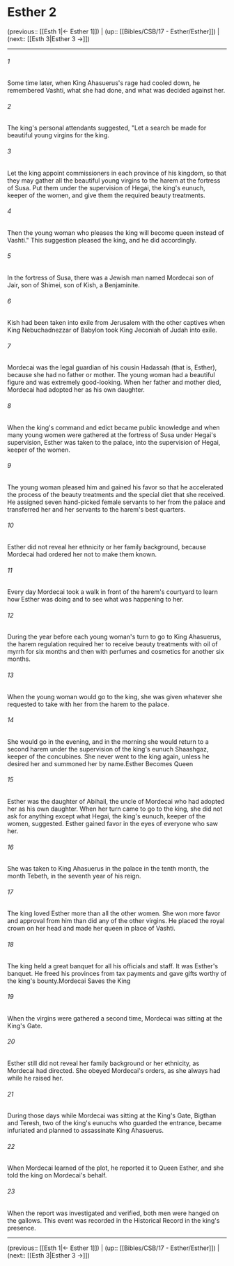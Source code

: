 # Esther 2

(previous:: [[Esth 1|← Esther 1]]) | (up:: [[Bibles/CSB/17 - Esther/Esther]]) | (next:: [[Esth 3|Esther 3 →]])

***


###### 1 
Some time later, when King Ahasuerus's rage had cooled down, he remembered Vashti, what she had done, and what was decided against her. 

###### 2 
The king's personal attendants suggested, "Let a search be made for beautiful young virgins for the king. 

###### 3 
Let the king appoint commissioners in each province of his kingdom, so that they may gather all the beautiful young virgins to the harem at the fortress of Susa. Put them under the supervision of Hegai, the king's eunuch, keeper of the women, and give them the required beauty treatments. 

###### 4 
Then the young woman who pleases the king will become queen instead of Vashti." This suggestion pleased the king, and he did accordingly. 

###### 5 
In the fortress of Susa, there was a Jewish man named Mordecai son of Jair, son of Shimei, son of Kish, a Benjaminite. 

###### 6 
Kish had been taken into exile from Jerusalem with the other captives when King Nebuchadnezzar of Babylon took King Jeconiah of Judah into exile. 

###### 7 
Mordecai was the legal guardian of his cousin Hadassah (that is, Esther), because she had no father or mother. The young woman had a beautiful figure and was extremely good-looking. When her father and mother died, Mordecai had adopted her as his own daughter. 

###### 8 
When the king's command and edict became public knowledge and when many young women were gathered at the fortress of Susa under Hegai's supervision, Esther was taken to the palace, into the supervision of Hegai, keeper of the women. 

###### 9 
The young woman pleased him and gained his favor so that he accelerated the process of the beauty treatments and the special diet that she received. He assigned seven hand-picked female servants to her from the palace and transferred her and her servants to the harem's best quarters. 

###### 10 
Esther did not reveal her ethnicity or her family background, because Mordecai had ordered her not to make them known. 

###### 11 
Every day Mordecai took a walk in front of the harem's courtyard to learn how Esther was doing and to see what was happening to her. 

###### 12 
During the year before each young woman's turn to go to King Ahasuerus, the harem regulation required her to receive beauty treatments with oil of myrrh for six months and then with perfumes and cosmetics for another six months. 

###### 13 
When the young woman would go to the king, she was given whatever she requested to take with her from the harem to the palace. 

###### 14 
She would go in the evening, and in the morning she would return to a second harem under the supervision of the king's eunuch Shaashgaz, keeper of the concubines. She never went to the king again, unless he desired her and summoned her by name.Esther Becomes Queen 

###### 15 
Esther was the daughter of Abihail, the uncle of Mordecai who had adopted her as his own daughter. When her turn came to go to the king, she did not ask for anything except what Hegai, the king's eunuch, keeper of the women, suggested. Esther gained favor in the eyes of everyone who saw her. 

###### 16 
She was taken to King Ahasuerus in the palace in the tenth month, the month Tebeth, in the seventh year of his reign. 

###### 17 
The king loved Esther more than all the other women. She won more favor and approval from him than did any of the other virgins. He placed the royal crown on her head and made her queen in place of Vashti. 

###### 18 
The king held a great banquet for all his officials and staff. It was Esther's banquet. He freed his provinces from tax payments and gave gifts worthy of the king's bounty.Mordecai Saves the King 

###### 19 
When the virgins were gathered a second time, Mordecai was sitting at the King's Gate. 

###### 20 
Esther still did not reveal her family background or her ethnicity, as Mordecai had directed. She obeyed Mordecai's orders, as she always had while he raised her. 

###### 21 
During those days while Mordecai was sitting at the King's Gate, Bigthan and Teresh, two of the king's eunuchs who guarded the entrance, became infuriated and planned to assassinate King Ahasuerus. 

###### 22 
When Mordecai learned of the plot, he reported it to Queen Esther, and she told the king on Mordecai's behalf. 

###### 23 
When the report was investigated and verified, both men were hanged on the gallows. This event was recorded in the Historical Record in the king's presence.

***

(previous:: [[Esth 1|← Esther 1]]) | (up:: [[Bibles/CSB/17 - Esther/Esther]]) | (next:: [[Esth 3|Esther 3 →]])
